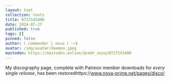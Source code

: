 ```yaml
---
layout: toot
collection: toots
title: 0727143400
date: 2024-07-27
published: true
tags: []
pinned: false
author: ⸸ commander ░ nova ⸸ :~$
avatar: /img/avatar/daemon.jpeg
mastodon: https://mastodon.online/@cmdr_nova/0727143400
---
```


My discography page, complete with Patreon member downloads for _every single release_, has been restoredhttps://www.nova-prime.net/pages/disco/
